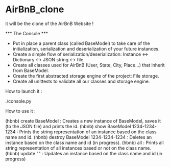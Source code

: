 # AirBnB_clone

it will be the clone of the AirBnB Website !

*** The Console ***

 -  Put in place a parent class (called BaseModel) to take care of the initialization, serialization and deserialization of your future instances.
 -  Create a simple flow of serialization/deserialization: Instance <-> Dictionary <-> JSON string <-> file.
 -  Create all classes used for AirBnB (User, State, City, Place…) that inherit from BaseModel.
 -  Create the first abstracted storage engine of the project: File storage.
 -  Create all unittests to validate all our classes and storage engine.

 How to launch it :
 
  ./console.py
  
 How to use it :
 
  (hbnb) create BaseModel : Creates a new instance of BaseModel, saves it (to the JSON file) and prints the id.
  (hbnb) show BaseModel 1234-1234-1234 : Prints the string representation of an instance based on the class name and id.
  (hbnb) destroy BaseModel 1234-1234-1234 : Deletes an instance based on the class name and id (in progress).
  (hbnb) all : Prints all string representation of all instances based or not on the class name.
  (hbnb) update <class name> <id> <attribute name> "<attribute value>" : Updates an instance based on the class name and id (in progress)
 
